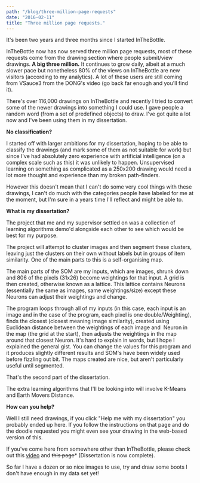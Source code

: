 ```yaml
---
path: "/blog/three-million-page-requests"
date: "2016-02-11"
title: "Three million page requests."
---
```

It's been two years and three months since I started InTheBottle.

InTheBottle now has now served three million page requests, most of these requests come from the drawing section where people submit/view drawings. **A big three million.**
It continues to grow daily, albeit at a much slower pace but nonetheless 80% of the views on InTheBottle are new visitors (according to my analytics). A lot of these users are still coming from VSauce3 from the DONG's video (go back far enough and you'll find it).

There's over 116,000 drawings on InTheBottle and recently I tried to convert some of the newer drawings into something I could use. I gave people a random word (from a set of predefined objects) to draw. I've got quite a lot now and I've been using them in my dissertation.

**No classification?**

I started off with larger ambitions for my dissertation, hoping to be able to classify the drawings (and mark some of them as not suitable for work) but since I've had absolutely zero experience with artificial intelligence (on a complex scale such as this) it was unlikely to happen. Unsupervised learning on something as complicated as a 250x200 drawing would need a lot more thought and experience than my broken path-finders.

However this doesn't mean that I can't do some very cool things with these drawings, I can't do much with the categories people have labeled for me at the moment, but I'm sure in a years time I'll reflect and might be able to.

**What is my dissertation?**

The project that me and my supervisor settled on was a collection of learning algorithms demo'd alongside each other to see which would be best for my purpose.

The project will attempt to cluster images and then segment these clusters, leaving just the clusters on their own without labels but in groups of item similarity. One of the main parts to this is a self-organising map.

The main parts of the SOM are my inputs, which are images, shrunk down and 806 of the pixels (31x26) become weightings for that input. A grid is then created, otherwise known as a lattice. This lattice contains Neurons (essentially the same as images, same weightings/size) except these Neurons can adjust their weightings and change. 

The program loops through all of my inputs (in this case, each input is an image and in the case of the program, each pixel is one double/Weighting), finds the closest (closest meaning image similarity), created using Euclidean distance between the weightings of each image and  Neuron in the map (the grid at the start), then adjusts the weightings in the map around that closest Neuron. It's hard to explain in words, but I hope I explained the general gist. You can change the values for this program and it produces slightly different results and SOM's have been widely used before fizzling out bit. The maps created are nice, but aren't particularly useful until segmented.

That's the second part of the dissertation.

The extra learning algorithms that I'll be looking into will involve K-Means and Earth Movers Distance.

**How can you help?**

Well I still need drawings, if you click "Help me with my dissertation" you probably ended up here. If you follow the instructions on that page and do the doodle requested you might even see your drawing in the web-based version of this.

If you've come here from somewhere other than InTheBottle, please check out this [video](https://www.youtube.com/watch?v=HZR0mjr8nbo) and ~~this page~~* (Dissertation is now complete).

So far I have a dozen or so nice images to use, try and draw some boots I don't have enough in my data set yet!




